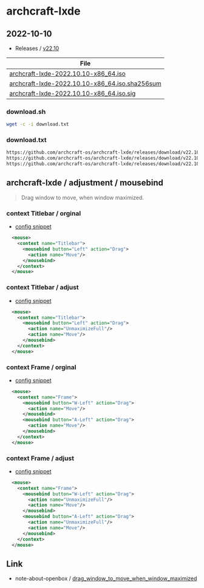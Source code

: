 
# archcraft-lxde

## 2022-10-10

* Releases / [v22.10](https://github.com/archcraft-os/archcraft-lxde/releases/tag/v22.10)

| File |
| --- |
| [archcraft-lxde-2022.10.10-x86_64.iso](https://github.com/archcraft-os/archcraft-lxde/releases/download/v22.10/archcraft-lxde-2022.10.10-x86_64.iso) |
| [archcraft-lxde-2022.10.10-x86_64.iso.sha256sum](https://github.com/archcraft-os/archcraft-lxde/releases/download/v22.10/archcraft-lxde-2022.10.10-x86_64.iso.sha256sum) |
| [archcraft-lxde-2022.10.10-x86_64.iso.sig](https://github.com/archcraft-os/archcraft-lxde/releases/download/v22.10/archcraft-lxde-2022.10.10-x86_64.iso.sig) |


### download.sh

``` sh
wget -c -i download.txt
```

### download.txt

``` txt
https://github.com/archcraft-os/archcraft-lxde/releases/download/v22.10/archcraft-lxde-2022.10.10-x86_64.iso
https://github.com/archcraft-os/archcraft-lxde/releases/download/v22.10/archcraft-lxde-2022.10.10-x86_64.iso.sha256sum
https://github.com/archcraft-os/archcraft-lxde/releases/download/v22.10/archcraft-lxde-2022.10.10-x86_64.iso.sig
```


## archcraft-lxde / adjustment / mousebind

> Drag window to move, when window maximized.


### context Titlebar / orginal

* [config snippet](asset/orginal/lxde-rc.xml#L696-L698)

``` xml
  <mouse>
    <context name="Titlebar">
      <mousebind button="Left" action="Drag">
        <action name="Move"/>
      </mousebind>
    </context>
  </mouse>
```

### context Titlebar / adjust

* [config snippet](lxde-rc.xml#L698-L701)

``` xml
  <mouse>
    <context name="Titlebar">
      <mousebind button="Left" action="Drag">
        <action name="UnmaximizeFull"/>
        <action name="Move"/>
      </mousebind>
    </context>
  </mouse>
```




### context Frame / orginal

* [config snippet](asset/orginal/lxde-rc.xml#L653-L658)

``` xml
  <mouse>
    <context name="Frame">
      <mousebind button="W-Left" action="Drag">
        <action name="Move"/>
      </mousebind>
      <mousebind button="A-Left" action="Drag">
        <action name="Move"/>
      </mousebind>
    </context>
  </mouse>
```

### context Frame / adjust

* [config snippet](lxde-rc.xml#L653-L660)

``` xml
  <mouse>
    <context name="Frame">
      <mousebind button="W-Left" action="Drag">
        <action name="UnmaximizeFull"/>
        <action name="Move"/>
      </mousebind>
      <mousebind button="A-Left" action="Drag">
        <action name="UnmaximizeFull"/>
        <action name="Move"/>
      </mousebind>
    </context>
  </mouse>
```


## Link

* note-about-openbox / [drag_window_to_move_when_window_maximized](https://github.com/samwhelp/note-about-openbox/tree/gh-pages/_demo/sample/mousebind-adjustment/openbox/3.6.1/drag_window_to_move_when_window_maximized)

